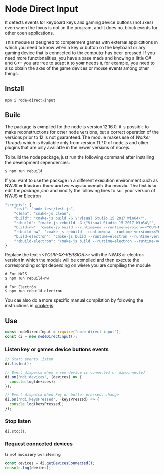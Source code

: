 ﻿# Node Direct Input

It detects events for keyboard keys and gaming device buttons (not axes) even when the focus is not on the program, and it does not block events for other open applications.

This module is designed to complement games with external applications in which you need to know when a key or button on the keyboard or any gaming device that is connected to the computer has been pressed. If you need more functionalities, you have a base made and knowing a little C# and C++ you are free to adapt it to your needs if, for example, you need to also obtain the axes of the game devices or mouse events among other things.

## Install

```
npm i node-direct-input
```

## Build

The package is compiled for the node.js version 12.16.0, it is possible to make reconstructions for other node versions, but a correct operation of the versions prior to 12 is not guaranteed. The module makes use of _Worker Threads_ which is Available only from version 11.7.0 of node.js and other plugins that are only available in the newer versions of nodejs.

To build the node package, just run the following command after installing the development dependencies:

```shell
$ npm run rebuild
```

If you want to use the package in a different execution environment such as NWJS or Electron, there are two ways to compile the module. The first is to edit the _package.json_ and modify the following lines to suit your version of NWJS or Electron:

```javascript
"scripts": {
    "test": "node test/test.js",
    "clean": "cmake-js clean",
    "build": "cmake-js build -G \"Visual Studio 15 2017 Win64\"",
    "rebuild": "cmake-js rebuild -G \"Visual Studio 15 2017 Win64\"",
    "build-nw": "cmake-js build --runtime=nw --runtime-version=<<YOUR-NW-VERSIONI>> --arch=x64 -G \"Visual Studio 15 2017 Win64\"",
    "rebuild-nw": "cmake-js rebuild --runtime=nw --runtime-version=<<YOUR-NW-VERSIONI>> --arch=x64 -G \"Visual Studio 15 2017 Win64\"",
    "build-electron": "cmake-js build --runtime=electron --runtime-version=<<YOUR-ELECTRON-VERSIONI>> --arch=x64 -G \"Visual Studio 15 2017 Win64\"",
    "rebuild-electron": "cmake-js build --runtime=electron --runtime-version=<<YOUR-ELECTRON-VERSIONI>> --arch=x64 -G \"Visual Studio 15 2017 Win64\""
}
```

Replace the text _\<\<YOUR-XX-VERSION>>_ with the NWJS or electron version in which the module will be compiled and then execute the corresponding script depending on where you are compiling the module

```shell
# For NWJS
$ npm run rebuild-nw

# For Electrón
$ npm run rebuild-electron
```

You can also do a more specific manual compilation by following the instructions in <a href="https://github.com/cmake-js/cmake-js">cmake-js</a>.

## Use

```javascript
const nodeDirectInput = require("node-direct-input");
const di = new nodeDirectInput();
```

### Listen key or games device buttons events

```javascript
// Start events listen
di.listen();

// Event dispatch when a new device is connected or disconnected
di.on("ndi:devices", (devices) => {
  console.log(devices);
});

// Event dispatch when key or button presseds change
di.on("ndi:keysPressed", (keysPressed) => {
  console.log(keysPressed);
});
```

### Stop listen

```javascript
di.stop();
```

### Request connected devices

Is not necesary be listening

```javascript
const devices = di.getDevicesConnected();
console.log(devices);
```

